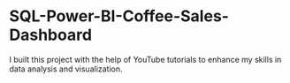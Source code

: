 # SQL-Power-BI-Coffee-Sales-Dashboard
 I built this project with the help of YouTube tutorials to enhance my skills in data analysis and visualization.
